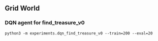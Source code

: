 ## Grid World

### DQN agent for find_treasure_v0
```
python3 -m experiments.dqn_find_treasure_v0 --train=200 --eval=20
```